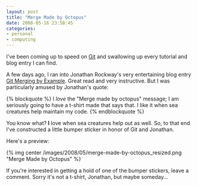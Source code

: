 ```yaml
---
layout: post
title: "Merge Made by Octopus"
date: 2008-05-16 23:58:45
categories:
- personal
- computing
---
```

I've been coming up to speed on [Git](http://git.or.cz/) and swallowing up
every tutorial and blog entry I can find.

A few days ago, I ran into Jonathan Rockway's very entertaining blog entry
[Git Merging by Example](http://blog.jrock.us/articles/Git%20merging%20by%20example.pod).
Great read and very instructive.  But I was particularly amused by
Jonathan's quote:

{% blockquote %}
I *love* the "Merge made by octopus" message; I am seriously going to have a
t-shirt made that says that.  I like it when sea creatures help maintain my
code.
{% endblockquote %}

You know what?  **I** love when sea creatures help out as well.  So, to that
end I've constructed a little bumper sticker in honor of Git and Jonathan.

Here's a preview:

{% img center /images/2008/05/merge-made-by-octopus_resized.png "Merge Made by Octopus" %}

If you're interested in getting a hold of one of the bumper stickers, leave a
comment.  Sorry it's not a t-shirt, Jonathan, but maybe someday...
